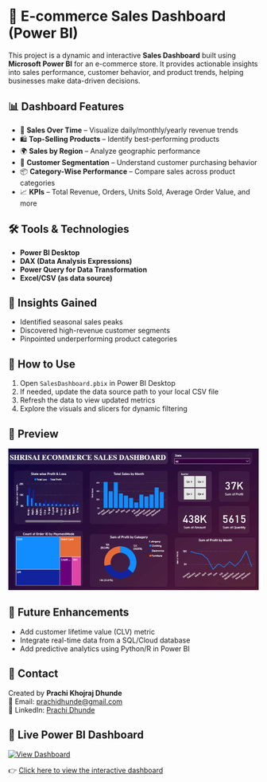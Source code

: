 # 🛒 E-commerce Sales Dashboard (Power BI)

This project is a dynamic and interactive **Sales Dashboard** built using **Microsoft Power BI** for an e-commerce store. It provides actionable insights into sales performance, customer behavior, and product trends, helping businesses make data-driven decisions.

## 📊 Dashboard Features

- 📆 **Sales Over Time** – Visualize daily/monthly/yearly revenue trends  
- 🛍️ **Top-Selling Products** – Identify best-performing products  
- 🌍 **Sales by Region** – Analyze geographic performance  
- 👥 **Customer Segmentation** – Understand customer purchasing behavior  
- 📦 **Category-Wise Performance** – Compare sales across product categories  
- 📈 **KPIs** – Total Revenue, Orders, Units Sold, Average Order Value, and more  

## 🛠️ Tools & Technologies

- **Power BI Desktop**  
- **DAX (Data Analysis Expressions)**  
- **Power Query for Data Transformation**  
- **Excel/CSV (as data source)**  


## 🧠 Insights Gained

- Identified seasonal sales peaks  
- Discovered high-revenue customer segments  
- Pinpointed underperforming product categories  

## 🚀 How to Use

1. Open `SalesDashboard.pbix` in Power BI Desktop  
2. If needed, update the data source path to your local CSV file  
3. Refresh the data to view updated metrics  
4. Explore the visuals and slicers for dynamic filtering  

## 📸 Preview

![Dashboard Preview](./Screenshot%20(79).png)

## 📌 Future Enhancements

- Add customer lifetime value (CLV) metric  
- Integrate real-time data from a SQL/Cloud database  
- Add predictive analytics using Python/R in Power BI  

## 📧 Contact

Created by **Prachi Khojraj Dhunde**  
📩 Email: [prachidhunde@gmail.com](mailto:prachidhunde@gmail.com)  
💼 LinkedIn: [Prachi Dhunde](https://www.linkedin.com/in/prachi-dhunde-408b2825a/)

## 🔗 Live Power BI Dashboard

[![View Dashboard](https://img.shields.io/badge/View%20Dashboard-Power%20BI-blue?style=for-the-badge&logo=powerbi)](https://app.powerbi.com/links/LzVNQDDCZA?ctid=29445a0c-1e49-466b-ae33-10695b703c93&pbi_source=linkShare)

👉 [Click here to view the interactive dashboard](https://app.powerbi.com/links/LzVNQDDCZA?ctid=29445a0c-1e49-466b-ae33-10695b703c93&pbi_source=linkShare)

